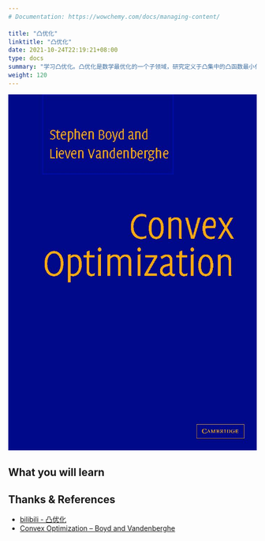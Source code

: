```yaml
---
# Documentation: https://wowchemy.com/docs/managing-content/

title: "凸优化"
linktitle: "凸优化"
date: 2021-10-24T22:19:21+08:00
type: docs
summary: "学习凸优化。凸优化是数学最优化的一个子领域，研究定义于凸集中的凸函数最小化的问题。"
weight: 120
---
```


![](bv_cvxbook_cover.jpg)

## What you will learn

## Thanks & References

- [bilibili - 凸优化](https://www.bilibili.com/video/BV1Jt411p7jE)
- [Convex Optimization – Boyd and Vandenberghe](https://web.stanford.edu/~boyd/cvxbook/)